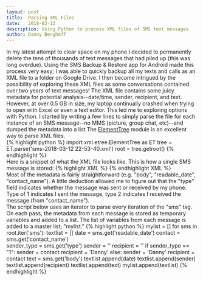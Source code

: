 ```yaml
---
layout: post
title:  Parsing XML Files
date:   2018-03-13
description: Using Python to process XML files of SMS text messages.
author: Danny Berghoff
---
```

In my latest attempt to clear space on my phone I decided to permanently delete the tens of thousands of text messages that had piled up (this was long overdue). Using the SMS Backup & Restore app for Android made this process very easy; I was able to quickly backup all my texts and calls as an XML file to a folder on Google Drive. I then became intrigued by the possibility of exploring these XML files as some conversations contained over two years of text messages! The XML file contains some juicy metadata for potential analysis--date/time, sender, recipient, and text. However, at over 0.5 GB in size, my laptop continually crashed when trying to open with Excel or even a text editor. This led me to exploring options with Python. I started by writing a few lines to simply parse the file for each instance of an SMS message--no MMS (picture, group chat, etc)--and dumped the metadata into a list.The <a href="https://docs.python.org/2/library/xml.etree.elementtree.html#module-xml.etree.ElementTree">ElementTree</a> module is an excellent way to parse XML files.
<br>
{% highlight python %}
import xml.etree.ElementTree as ET
tree = ET.parse('sms-2018-03-12 22-53-40.xml')
root = tree.getroot()
{% endhighlight %}
<br>
Here is a snippet of what the XML file looks like. This is how a single SMS message is stored:
{% highlight XML %}
<sms protocol="0" address="+15133136006" date="1508531315289" type="1" subject="null" body="Heading your way now!! Be there in a few. " toa="null" sc_toa="null" service_center="null" read="1" status="-1" locked="0" date_sent="1508531313000" readable_date="Oct 20, 2017 4:28:35 PM" contact_name="Mom" />
{% endhighlight XML %}
<br>
Most of the metadata is fairly straightforward (e.g. "body", "readable_date", "contact_name"). A little deduction allowed me to figure out that the "type" field indicates whether the message was sent or received by my phone. Type of 1 indicates I sent the message, type 2 indicates I received the message (from "contact_name").
<br>
The script below uses an iterator to parse every iteration of the "sms" tag. On each pass, the metadata from each message is stored as temporary variables and added to a list. The list of variables from each message is added to a master list, "mylist."
{% highlight python %}
mylist = []
for sms in root.iter('sms'):
	textlist = []
	date = sms.get('readable_date')
	contact = sms.get('contact_name')	
	sender_type = sms.get('type')
	sender = ''
	recipient = ''
	if sender_type == "1":
		sender = contact
		recipient = 'Danny'
	else:
		sender = 'Danny'
		recipient = contact
	text = sms.get('body')
	textlist.append(date)
	textlist.append(sender)
	textlist.append(recipient)
	textlist.append(text)
	mylist.append(textlist)
{% endhighlight %}
